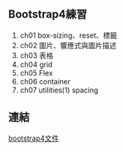 ## Bootstrap4練習

1. ch01 box-sizing、reset、標籤
2. ch02 圖片、響應式與圖片描述
3. ch03 表格
4. ch04 grid
5. ch05 Flex
6. ch06 container
7. ch07 utilities(1) spacing

## 連結
[bootstrap4文件](https://getbootstrap.com/docs/4.0/getting-started/introduction/)

